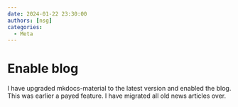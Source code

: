 ```yaml
---
date: 2024-01-22 23:30:00
authors: [nsg]
categories:
  - Meta
---
```


# Enable blog

I have upgraded mkdocs-material to the latest version and enabled the blog. This was earlier a payed feature. I have migrated all old news articles over.
